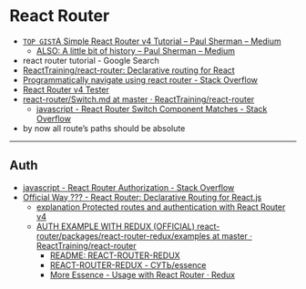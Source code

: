 # React Router
- [`TOP GIST`A Simple React Router v4 Tutorial – Paul Sherman – Medium](https://medium.com/@pshrmn/a-simple-react-router-v4-tutorial-7f23ff27adf)
    - [ALSO: A little bit of history – Paul Sherman – Medium](https://medium.com/@pshrmn/a-little-bit-of-history-f245306f48dd)
- react router tutorial - Google Search
- [ReactTraining/react-router: Declarative routing for React](https://github.com/ReactTraining/react-router)
- [Programmatically navigate using react router - Stack Overflow](https://stackoverflow.com/questions/31079081/programmatically-navigate-using-react-router/42121109#42121109)
- [React Router v4 <Route> Tester](https://pshrmn.github.io/route-tester)
- [react-router/Switch.md at master · ReactTraining/react-router](https://github.com/ReactTraining/react-router/blob/master/packages/react-router/docs/api/Switch.md)
    - [javascript - React Router Switch Component Matches - Stack Overflow](https://stackoverflow.com/questions/43584748/react-router-switch-component-matches)
- by now all route’s paths should be absolute

---
## Auth 
- [javascript - React Router Authorization - Stack Overflow](https://stackoverflow.com/questions/32898264/react-router-authorization#32905508)
- [Official Way ??? - React Router: Declarative Routing for React.js](https://reacttraining.com/react-router/web/example/auth-workflow)
    - [ explanation Protected routes and authentication with React Router v4](https://tylermcginnis.com/react-router-protected-routes-authentication/)
    - [AUTH EXAMPLE WITH REDUX (OFFICIAL) react-router/packages/react-router-redux/examples at master · ReactTraining/react-router](https://github.com/ReactTraining/react-router/tree/master/packages/react-router-redux/examples)
        - [README: REACT-ROUTER-REDUX](https://github.com/ReactTraining/react-router/tree/master/packages/react-router-redux)
        - [REACT-ROUTER-REDUX - СУТЬ/essence](https://github.com/reactjs/react-router-redux/tree/1a5705fb39331a63b84abc313922d8a3810f1a6d#react-router-redux)
        - [More Essence - Usage with React Router · Redux](https://redux.js.org/docs/advanced/UsageWithReactRouter.html)
